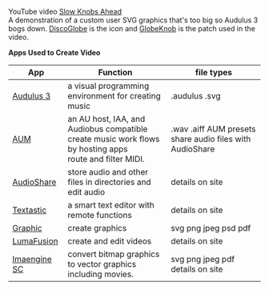 YouTube video [Slow Knobs Ahead](https://youtu.be/kgOJQ4gAuT0)<br>
A demonstration of a custom user SVG graphics that's too big so Audulus 3 bogs down. [DiscoGlobe](icons/DiscoGlobe.svg) is the icon and [GlobeKnob](PatchIcons/GlobeKnob.audulus) is the patch used in the video.

**Apps Used to Create Video**

| App | Function | file types |
| --- | --- | --- |
| [Audulus 3](http://audulus.com) | a visual programming environment for creating music | .audulus .svg |
| [AUM](http://kymatica.com/Software/AUM) | an AU host, IAA, and Audiobus compatible<br>create music work flows by hosting apps<br>route and filter MIDI. | .wav .aiff AUM presets share audio files with AudioShare |
| [AudioShare](http://kymatica.com/Software/AudioShare) | store audio and other files in directories and edit audio | details on site |
[Textastic](https://www.textasticapp.com) | a smart text editor with remote functions | details on  site |
| [Graphic](https://www.graphic.com) | create graphics | svg png jpeg psd pdf |
| [LumaFusion](https://luma-touch.com/lumafusion-for-ios/) | create and edit videos | details on site |
| [Imaengine SC](http://www.laranxaworks.com/imaengine/soporte) | convert bitmap graphics to vector graphics including movies. | svg png jpeg pdf details on site |
